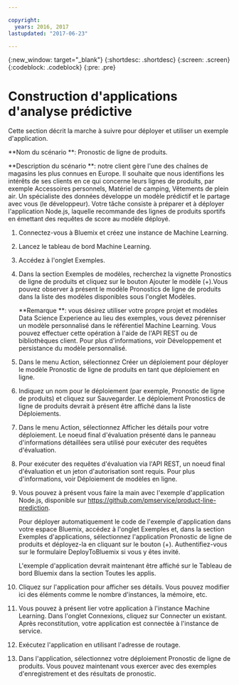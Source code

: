 ```yaml
---

copyright:
  years: 2016, 2017
lastupdated: "2017-06-23"

---
```


{:new_window: target="_blank"}
{:shortdesc: .shortdesc}
{:screen: .screen}
{:codeblock: .codeblock}
{:pre: .pre}

# Construction d'applications d'analyse prédictive


Cette section décrit la marche à suivre pour déployer et utiliser un exemple d'application.

**Nom du scénario **:  Pronostic de ligne de produits.

**Description du scénario **: notre client gère l'une des chaînes de magasins les plus connues en
Europe. Il souhaite que nous identifions les intérêts de ses clients en ce qui concerne leurs lignes de produits, par exemple
Accessoires personnels, Matériel de camping, Vêtements de plein air.
Un spécialiste des données développe un modèle prédictif et le partage avec vous (le développeur). Votre tâche consiste à préparer et à déployer l'application Node.js, laquelle recommande des lignes de produits sportifs en émettant des requêtes de score au modèle déployé.

1. Connectez-vous à Bluemix et créez une instance de Machine Learning.

2. Lancez le tableau de bord Machine Learning.

3. Accédez à l'onglet Exemples.

4. Dans la section Exemples de modèles, recherchez la vignette Pronostics de ligne de produits et cliquez sur le bouton Ajouter le modèle (+).Vous pouvez observer à présent le modèle Pronostics de ligne de produits dans la liste des modèles disponibles sous l'onglet Modèles.

   **Remarque **: vous désirez utiliser votre propre projet et modèles Data Science Experience au lieu des exemples, vous devez pérenniser un modèle personnalisé dans le référentiel Machine Learning. Vous pouvez effectuer cette opération à l'aide de l'API
REST ou de bibliothèques client. Pour plus d'informations, voir Développement et persistance du modèle personnalisé.

5. Dans le menu Action, sélectionnez Créer un déploiement pour déployer le modèle
Pronostic de ligne de produits en tant que déploiement en ligne.

6. Indiquez un nom pour le déploiement (par exemple, Pronostic de ligne de produits) et cliquez sur
Sauvegarder. Le déploiement Pronostics de ligne de produits devrait à présent être affiché dans la liste Déploiements.

7. Dans le menu Action, sélectionnez Afficher les détails pour votre déploiement. Le noeud final d'évaluation présenté dans le panneau d'informations détaillées sera utilisé pour exécuter des requêtes d'évaluation.

8. Pour exécuter des requêtes d'évaluation via l'API REST, un noeud final d'évaluation et un jeton d'autorisation sont requis. Pour plus d'informations, voir Déploiement de modèles en ligne.

9. Vous pouvez à présent vous faire la main avec l'exemple d'application Node.js, disponible sur 
   https://github.com/pmservice/product-line-prediction.

   Pour déployer automatiquement le code de l'exemple d'application dans votre espace Bluemix, accédez à l'onglet Exemples et, dans la section Exemples d'applications, sélectionnez l'application Pronostic de ligne de produits et déployez-la en cliquant sur le bouton (+).
Authentifiez-vous sur le formulaire DeployToBluemix si vous y êtes invité.

   L'exemple d'application devrait maintenant être affiché sur le Tableau de bord Bluemix dans la section Toutes les applis.

10. Cliquez sur l'application pour afficher ses détails. Vous pouvez modifier ici des éléments comme le nombre d'instances, la mémoire, etc.

11. Vous pouvez à présent lier votre application à l'instance Machine Learning. Dans l'onglet Connexions, cliquez sur Connecter un existant. Après reconstitution, votre application est connectée à l'instance de service.

12. Exécutez l'application en utilisant l'adresse de routage.

13. Dans l'application, sélectionnez votre déploiement Pronostic de ligne de produits. Vous pouvez maintenant vous exercer avec des exemples d'enregistrement et des résultats de pronostic.
